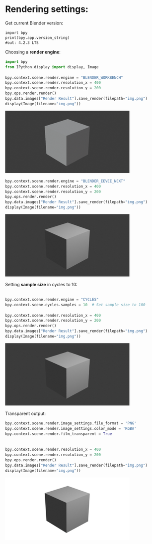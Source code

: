 # Rendering settings:

Get current Blender version:
```
import bpy
print(bpy.app.version_string)
#out: 4.2.3 LTS
```

Choosing a **render engine**:


```py hl_lines="4"
import bpy
from IPython.display import display, Image

bpy.context.scene.render.engine = "BLENDER_WORKBENCH"
bpy.context.scene.render.resolution_x = 400
bpy.context.scene.render.resolution_y = 200
bpy.ops.render.render()
bpy.data.images["Render Result"].save_render(filepath="img.png")
display(Image(filename="img.png"))
```

![alt text](image-1.png)


```py hl_lines="1"
bpy.context.scene.render.engine = "BLENDER_EEVEE_NEXT"
bpy.context.scene.render.resolution_x = 400
bpy.context.scene.render.resolution_y = 200
bpy.ops.render.render()
bpy.data.images["Render Result"].save_render(filepath="img.png")
display(Image(filename="img.png"))
```

![alt text](image-2.png)



Setting **sample size** in cycles to 10:

```py hl_lines="1-2"

bpy.context.scene.render.engine = "CYCLES"
bpy.context.scene.cycles.samples = 10  # Set sample size to 100

bpy.context.scene.render.resolution_x = 400
bpy.context.scene.render.resolution_y = 200
bpy.ops.render.render()
bpy.data.images["Render Result"].save_render(filepath="img.png")
display(Image(filename="img.png"))
```

![alt text](image-3.png)


Transparent output:
```py hl_lines="1-3"
bpy.context.scene.render.image_settings.file_format = 'PNG'
bpy.context.scene.render.image_settings.color_mode = 'RGBA'
bpy.context.scene.render.film_transparent = True


bpy.context.scene.render.resolution_x = 400
bpy.context.scene.render.resolution_y = 200
bpy.ops.render.render()
bpy.data.images["Render Result"].save_render(filepath="img.png")
display(Image(filename="img.png"))
```
![alt text](image-4.png)

